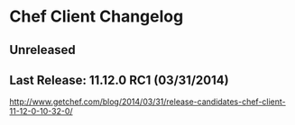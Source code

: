 # Chef Client Changelog

## Unreleased

## Last Release: 11.12.0 RC1 (03/31/2014)

http://www.getchef.com/blog/2014/03/31/release-candidates-chef-client-11-12-0-10-32-0/
